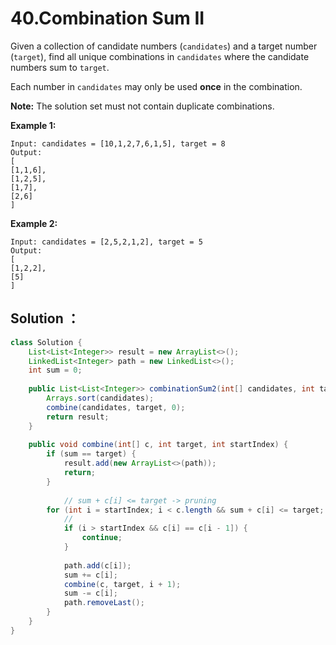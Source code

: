# 40.Combination Sum II

Given a collection of candidate numbers (`candidates`) and a target number (`target`), find all unique combinations in `candidates` where the candidate numbers sum to `target`.

Each number in `candidates` may only be used **once** in the combination.

**Note:** The solution set must not contain duplicate combinations.

 

**Example 1:**

```
Input: candidates = [10,1,2,7,6,1,5], target = 8
Output: 
[
[1,1,6],
[1,2,5],
[1,7],
[2,6]
]
```

**Example 2:**

```
Input: candidates = [2,5,2,1,2], target = 5
Output: 
[
[1,2,2],
[5]
]
```





## Solution ：

```java
class Solution {
    List<List<Integer>> result = new ArrayList<>();
    LinkedList<Integer> path = new LinkedList<>();
    int sum = 0;
    
    public List<List<Integer>> combinationSum2(int[] candidates, int target) {
        Arrays.sort(candidates);
        combine(candidates, target, 0);
        return result;
    }
    
    public void combine(int[] c, int target, int startIndex) {
        if (sum == target) {
            result.add(new ArrayList<>(path));
            return;
        }
        
     		// sum + c[i] <= target -> pruning
        for (int i = startIndex; i < c.length && sum + c[i] <= target; i++) {
          	// 
            if (i > startIndex && c[i] == c[i - 1]) {
                continue;
            }
            
            path.add(c[i]);
            sum += c[i];
            combine(c, target, i + 1);
            sum -= c[i];
            path.removeLast();
        }
    }
}
```

